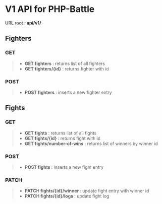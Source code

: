 # V1 API for PHP-Battle

URL root : __api/v1/__

## Fighters

### GET

> - __GET fighters__ : returns list of all fighters
> - __GET fighters/{id}__ : returns fighter with id
### POST

> - __POST fighters__ : inserts a new fighter entry

## Fights

### GET

> - __GET fights__ : returns list of all fights
> - __GET fights/{id}__ : returns fight with id
> - __GET fights/number-of-wins__ : returns list of winners by winner id

### POST

> - __POST fights__ : inserts a new fight entry

### PATCH

> - __PATCH fights/{id}/winner__ : update fight entry with winner id
> - __PATCH fights/{id}/logs__ : update fight log